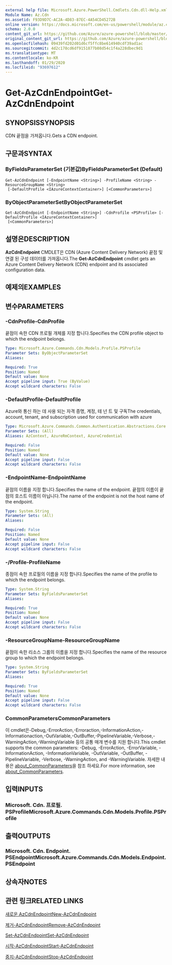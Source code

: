 ```yaml
---
external help file: Microsoft.Azure.PowerShell.Cmdlets.Cdn.dll-Help.xml
Module Name: Az.Cdn
ms.assetid: F93D9D7C-AC2A-4D83-87EC-4A54CD45272B
online version: https://docs.microsoft.com/en-us/powershell/module/az.cdn/get-azcdnendpoint
schema: 2.0.0
content_git_url: https://github.com/Azure/azure-powershell/blob/master/src/Cdn/Cdn/help/Get-AzCdnEndpoint.md
original_content_git_url: https://github.com/Azure/azure-powershell/blob/master/src/Cdn/Cdn/help/Get-AzCdnEndpoint.md
ms.openlocfilehash: 09439fd202d01d6cf5ffc8be614940cdf39ad1ac
ms.sourcegitcommit: 4d2c178cd6df9151877b08d54c1f4a228dbec9d1
ms.translationtype: MT
ms.contentlocale: ko-KR
ms.lasthandoff: 01/29/2020
ms.locfileid: "93697612"
---
```

# <span data-ttu-id="1d269-101">Get-AzCdnEndpoint</span><span class="sxs-lookup"><span data-stu-id="1d269-101">Get-AzCdnEndpoint</span></span>

## <span data-ttu-id="1d269-102">SYNOPSIS</span><span class="sxs-lookup"><span data-stu-id="1d269-102">SYNOPSIS</span></span>
<span data-ttu-id="1d269-103">CDN 끝점을 가져옵니다.</span><span class="sxs-lookup"><span data-stu-id="1d269-103">Gets a CDN endpoint.</span></span>

## <span data-ttu-id="1d269-104">구문과</span><span class="sxs-lookup"><span data-stu-id="1d269-104">SYNTAX</span></span>

### <span data-ttu-id="1d269-105">ByFieldsParameterSet (기본값)</span><span class="sxs-lookup"><span data-stu-id="1d269-105">ByFieldsParameterSet (Default)</span></span>
```
Get-AzCdnEndpoint [-EndpointName <String>] -ProfileName <String> -ResourceGroupName <String>
 [-DefaultProfile <IAzureContextContainer>] [<CommonParameters>]
```

### <span data-ttu-id="1d269-106">ByObjectParameterSet</span><span class="sxs-lookup"><span data-stu-id="1d269-106">ByObjectParameterSet</span></span>
```
Get-AzCdnEndpoint [-EndpointName <String>] -CdnProfile <PSProfile> [-DefaultProfile <IAzureContextContainer>]
 [<CommonParameters>]
```

## <span data-ttu-id="1d269-107">설명은</span><span class="sxs-lookup"><span data-stu-id="1d269-107">DESCRIPTION</span></span>
<span data-ttu-id="1d269-108">**AzCdnEndpoint** CMDLET은 CDN (Azure Content Delivery Network) 끝점 및 연결 된 구성 데이터를 가져옵니다.</span><span class="sxs-lookup"><span data-stu-id="1d269-108">The **Get-AzCdnEndpoint** cmdlet gets an Azure Content Delivery Network (CDN) endpoint and its associated configuration data.</span></span>

## <span data-ttu-id="1d269-109">예제의</span><span class="sxs-lookup"><span data-stu-id="1d269-109">EXAMPLES</span></span>

## <span data-ttu-id="1d269-110">변수</span><span class="sxs-lookup"><span data-stu-id="1d269-110">PARAMETERS</span></span>

### <span data-ttu-id="1d269-111">-CdnProfile</span><span class="sxs-lookup"><span data-stu-id="1d269-111">-CdnProfile</span></span>
<span data-ttu-id="1d269-112">끝점이 속한 CDN 프로필 개체를 지정 합니다.</span><span class="sxs-lookup"><span data-stu-id="1d269-112">Specifies the CDN profile object to which the endpoint belongs.</span></span>

```yaml
Type: Microsoft.Azure.Commands.Cdn.Models.Profile.PSProfile
Parameter Sets: ByObjectParameterSet
Aliases:

Required: True
Position: Named
Default value: None
Accept pipeline input: True (ByValue)
Accept wildcard characters: False
```

### <span data-ttu-id="1d269-113">-DefaultProfile</span><span class="sxs-lookup"><span data-stu-id="1d269-113">-DefaultProfile</span></span>
<span data-ttu-id="1d269-114">Azure와 통신 하는 데 사용 되는 자격 증명, 계정, 테 넌 트 및 구독</span><span class="sxs-lookup"><span data-stu-id="1d269-114">The credentials, account, tenant, and subscription used for communication with azure</span></span>

```yaml
Type: Microsoft.Azure.Commands.Common.Authentication.Abstractions.Core.IAzureContextContainer
Parameter Sets: (All)
Aliases: AzContext, AzureRmContext, AzureCredential

Required: False
Position: Named
Default value: None
Accept pipeline input: False
Accept wildcard characters: False
```

### <span data-ttu-id="1d269-115">-EndpointName</span><span class="sxs-lookup"><span data-stu-id="1d269-115">-EndpointName</span></span>
<span data-ttu-id="1d269-116">끝점의 이름을 지정 합니다.</span><span class="sxs-lookup"><span data-stu-id="1d269-116">Specifies the name of the endpoint.</span></span>
<span data-ttu-id="1d269-117">끝점의 이름이 끝점의 호스트 이름이 아닙니다.</span><span class="sxs-lookup"><span data-stu-id="1d269-117">The name of the endpoint is not the host name of the endpoint.</span></span>

```yaml
Type: System.String
Parameter Sets: (All)
Aliases:

Required: False
Position: Named
Default value: None
Accept pipeline input: False
Accept wildcard characters: False
```

### <span data-ttu-id="1d269-118">-/Profile</span><span class="sxs-lookup"><span data-stu-id="1d269-118">-ProfileName</span></span>
<span data-ttu-id="1d269-119">종점이 속한 프로필의 이름을 지정 합니다.</span><span class="sxs-lookup"><span data-stu-id="1d269-119">Specifies the name of the profile to which the endpoint belongs.</span></span>

```yaml
Type: System.String
Parameter Sets: ByFieldsParameterSet
Aliases:

Required: True
Position: Named
Default value: None
Accept pipeline input: False
Accept wildcard characters: False
```

### <span data-ttu-id="1d269-120">-ResourceGroupName</span><span class="sxs-lookup"><span data-stu-id="1d269-120">-ResourceGroupName</span></span>
<span data-ttu-id="1d269-121">끝점이 속한 리소스 그룹의 이름을 지정 합니다.</span><span class="sxs-lookup"><span data-stu-id="1d269-121">Specifies the name of the resource group to which the endpoint belongs.</span></span>

```yaml
Type: System.String
Parameter Sets: ByFieldsParameterSet
Aliases:

Required: True
Position: Named
Default value: None
Accept pipeline input: False
Accept wildcard characters: False
```

### <span data-ttu-id="1d269-122">CommonParameters</span><span class="sxs-lookup"><span data-stu-id="1d269-122">CommonParameters</span></span>
<span data-ttu-id="1d269-123">이 cmdlet은-Debug,-ErrorAction,-Erroraction,-InformationAction,-Informationaction,-OutVariable,-OutBuffer,-PipelineVariable,-Verbose,-WarningAction,-WarningVariable 등의 공통 매개 변수를 지원 합니다.</span><span class="sxs-lookup"><span data-stu-id="1d269-123">This cmdlet supports the common parameters: -Debug, -ErrorAction, -ErrorVariable, -InformationAction, -InformationVariable, -OutVariable, -OutBuffer, -PipelineVariable, -Verbose, -WarningAction, and -WarningVariable.</span></span> <span data-ttu-id="1d269-124">자세한 내용은 [about_CommonParameters](https://go.microsoft.com/fwlink/?LinkID=113216)을 참조 하세요.</span><span class="sxs-lookup"><span data-stu-id="1d269-124">For more information, see [about_CommonParameters](https://go.microsoft.com/fwlink/?LinkID=113216).</span></span>

## <span data-ttu-id="1d269-125">입력</span><span class="sxs-lookup"><span data-stu-id="1d269-125">INPUTS</span></span>

### <span data-ttu-id="1d269-126">Microsoft. Cdn. 프로필. PSProfile</span><span class="sxs-lookup"><span data-stu-id="1d269-126">Microsoft.Azure.Commands.Cdn.Models.Profile.PSProfile</span></span>

## <span data-ttu-id="1d269-127">출력</span><span class="sxs-lookup"><span data-stu-id="1d269-127">OUTPUTS</span></span>

### <span data-ttu-id="1d269-128">Microsoft. Cdn. Endpoint. PSEndpoint</span><span class="sxs-lookup"><span data-stu-id="1d269-128">Microsoft.Azure.Commands.Cdn.Models.Endpoint.PSEndpoint</span></span>

## <span data-ttu-id="1d269-129">상속자</span><span class="sxs-lookup"><span data-stu-id="1d269-129">NOTES</span></span>

## <span data-ttu-id="1d269-130">관련 링크</span><span class="sxs-lookup"><span data-stu-id="1d269-130">RELATED LINKS</span></span>

[<span data-ttu-id="1d269-131">새로운 AzCdnEndpoint</span><span class="sxs-lookup"><span data-stu-id="1d269-131">New-AzCdnEndpoint</span></span>](./New-AzCdnEndpoint.md)

[<span data-ttu-id="1d269-132">제거-AzCdnEndpoint</span><span class="sxs-lookup"><span data-stu-id="1d269-132">Remove-AzCdnEndpoint</span></span>](./Remove-AzCdnEndpoint.md)

[<span data-ttu-id="1d269-133">Set-AzCdnEndpoint</span><span class="sxs-lookup"><span data-stu-id="1d269-133">Set-AzCdnEndpoint</span></span>](./Set-AzCdnEndpoint.md)

[<span data-ttu-id="1d269-134">시작-AzCdnEndpoint</span><span class="sxs-lookup"><span data-stu-id="1d269-134">Start-AzCdnEndpoint</span></span>](./Start-AzCdnEndpoint.md)

[<span data-ttu-id="1d269-135">중지-AzCdnEndpoint</span><span class="sxs-lookup"><span data-stu-id="1d269-135">Stop-AzCdnEndpoint</span></span>](./Stop-AzCdnEndpoint.md)


